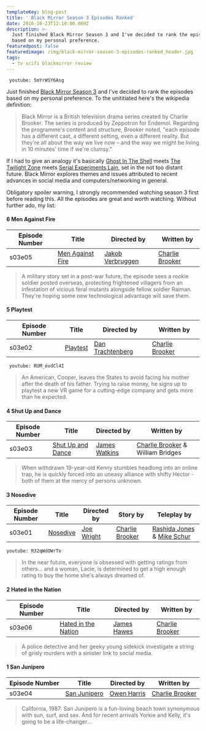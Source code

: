 ```yaml
---
templateKey: blog-post
title: ' Black Mirror Season 3 Episodes Ranked'
date: 2016-10-23T12:10:00.000Z
description: >-
  Just finished Black Mirror Season 3 and I've decided to rank the episodes
  based on my personal preference.
featuredpost: false
featuredimage: /img/black-mirror-season-3-episodes-ranked_header.jpg
tags:
  - tv scifi blackmirror review
---
```

` youtube: 5mYrWSY6Asg`

Just finished [Black Mirror Season 3](https://en.wikipedia.org/wiki/List_of_Black_Mirror_episodes#Series_3_.282016.29) and I've decided to rank the episodes based on my personal preference. To the unititiated here's the wikipedia definition:
 
> Black Mirror is a British television drama series created by Charlie Brooker. The series is produced by Zeppotron for Endemol. Regarding the programme's content and structure, Brooker noted, "each episode has a different cast, a different setting, even a different reality. But they're all about the way we live now – and the way we might be living in 10 minutes' time if we're clumsy."

If I had to give an analogy it's basically [Ghost In The Shell](https://en.wikipedia.org/wiki/Ghost_in_the_Shell:_Stand_Alone_Complex) meets [The Twilight Zone](https://en.wikipedia.org/wiki/The_Twilight_Zone) meets [Serial Experiments Lain](https://en.wikipedia.org/wiki/Serial_Experiments_Lain), set in the not too distant future. Black Mirror explores themes and issues attributed to recent advances in social media and computers/networking in general.

Obligatory spoiler warning, I strongly recommended watching season 3 first before reading this. All the episodes are great and worth watching. Without further ado, my list:

#### 6 Men Against Fire

| Episode Number | Title | Directed by | Written by |
| --- | --- | --- | --- |
| s03e05 | [Men Against Fire](https://en.wikipedia.org/wiki/Men_Against_Fire) | [Jakob Verbruggen](https://en.wikipedia.org/wiki/Jakob_Verbruggen) | [Charlie Brooker](https://en.wikipedia.org/wiki/Charlie_Brooker) |

> A military story set in a post-war future, the episode sees a rookie soldier posted overseas, protecting frightened villagers from an infestation of vicious feral mutants alongside fellow soldier Raiman. They're hoping some new technological advantage will save them.

#### 5 Playtest

| Episode Number | Title | Directed by | Written by |
| --- | --- | --- | --- |
| s03e02 | [Playtest](https://en.wikipedia.org/wiki/Playtest_(Black_Mirror)) | [Dan Trachtenberg](https://en.wikipedia.org/wiki/Dan_Trachtenberg) | [Charlie Brooker](https://en.wikipedia.org/wiki/Charlie_Brooker) |

` youtube: RUM_evdCl4I`

> An American, Cooper, leaves the States to avoid facing his mother after the death of his father. Trying to raise money, he signs up to playtest a new VR game for a cutting-edge company and gets more than he expected.

#### 4 Shut Up and Dance

| Episode Number | Title | Directed by | Written by |
| --- | --- | --- | --- |
| s03e03 | [Shut Up and Dance](https://en.wikipedia.org/wiki/Shut_Up_and_Dance_(Black_Mirror)) | [James Watkins](https://en.wikipedia.org/wiki/James_Watkins_(director)) | [Charlie Brooker](https://en.wikipedia.org/wiki/Charlie_Brooker) & William Bridges |

> When withdrawn 19-year-old Kenny stumbles headlong into an online trap, he is quickly forced into an uneasy alliance with shifty Hector - both of them at the mercy of persons unknown.

#### 3 Nosedive

| Episode Number | Title | Directed by | Story by | Teleplay by |
| --- | --- | --- | --- | --- |
| s03e01 | [Nosedive](https://en.wikipedia.org/wiki/Nosedive) | [Joe Wright](https://en.wikipedia.org/wiki/Joe_Wright) | [Charlie Brooker](https://en.wikipedia.org/wiki/Charlie_Brooker) | [Rashida Jones](https://en.wikipedia.org/wiki/Rashida_Jones) & [Mike Schur](https://en.wikipedia.org/wiki/Michael_Schur)|

 `youtube: R32qWdOWrTo`

>  In the near future, everyone is obsessed with getting ratings from others... and a woman, Lacie, is determined to get a high enough rating to buy the home she's always dreamed of.

#### 2 Hated in the Nation

| Episode Number | Title | Directed by | Written by |
| --- | --- | --- | --- |
| s03e06 | [Hated in the Nation](https://en.wikipedia.org/wiki/Hated_in_the_Nation_(Black_Mirror)) | [James Hawes](https://en.wikipedia.org/wiki/James_Hawes) | [Charlie Brooker](https://en.wikipedia.org/wiki/Charlie_Brooker) |

> A police detective and her geeky young sidekick investigate a string of grisly murders with a sinister link to social media.

#### 1 San Junipero

| Episode Number | Title | Directed by | Written by |
| --- | --- | --- | --- |
| s03e04 | [San Junipero](https://en.wikipedia.org/wiki/San_Junipero) | [Owen Harris](https://en.wikipedia.org/wiki/Owen_Harris_(director)) | [Charlie Brooker](https://en.wikipedia.org/wiki/Charlie_Brooker) |

> California, 1987: San Junipero is a fun-loving beach town synonymous with sun, surf, and sex. And for recent arrivals Yorkie and Kelly, it's going to be a life-changer...
